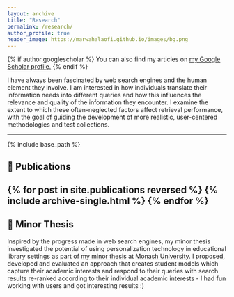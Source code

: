 ```yaml
---
layout: archive
title: "Research"
permalink: /research/
author_profile: true
header_image: https://marwahalaofi.github.io/images/bg.png
---
```


{% if author.googlescholar %}
  You can also find my articles on <u><a href="{{author.googlescholar}}">my Google Scholar profile</a>.</u>
{% endif %}


I have always been fascinated by web search engines and the human element they involve. I am interested in how individuals translate their information needs into different queries and how this influences the relevance and quality of the information they encounter. I examine the extent to which these often-neglected factors affect retrieval performance, with the goal of guiding the development of more realistic, user-centered methodologies and test collections.

---

{% include base_path %}
## 📑 Publications
{% for post in site.publications reversed %}
  {% include archive-single.html %}
{% endfor %}
---
## 📜 Minor Thesis
Inspired by the progress made in web search engines, my minor thesis investigated the potential of using personalization technology in educational library settings as part of [my minor thesis](https://www.dropbox.com/s/gci7ke6ar8rwzc3/MarwahAlaofi-MinorThesis.pdf?dl=0) at [Monash University](https://www.monash.edu). I proposed, developed and evaluated an approach that creates student models which capture their academic interests and respond to their queries with search results re-ranked according to their individual academic interests - I had fun working with users and got interesting results :)
